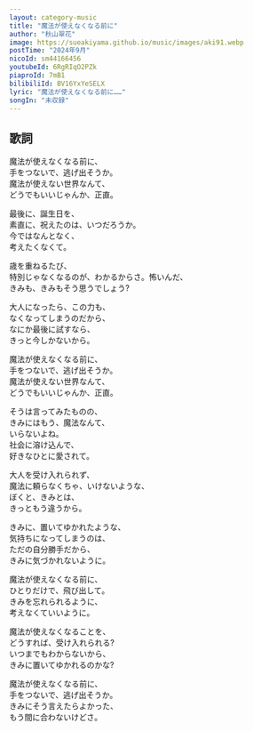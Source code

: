 ```yaml
---
layout: category-music
title: "魔法が使えなくなる前に"
author: "秋山翠花"
image: https://sueakiyama.github.io/music/images/aki91.webp
postTime: "2024年9月"
nicoId: sm44166456
youtubeId: 6RgRIqO2PZk
piaproId: 7mB1
bilibiliId: BV16YxYeSELX
lyric: "魔法が使えなくなる前に……"
songIn: "未収録"
---
```


## 歌詞

魔法が使えなくなる前に、  
手をつないで、逃げ出そうか。  
魔法が使えない世界なんて、  
どうでもいいじゃんか、正直。

最後に、誕生日を、  
素直に、祝えたのは、いつだろうか。  
今ではなんとなく、  
考えたくなくて。

歳を重ねるたび、  
特別じゃなくなるのが、わかるからさ。怖いんだ、  
きみも、きみもそう思うでしょう?

大人になったら、この力も、  
なくなってしまうのだから、  
なにか最後に試すなら、  
きっと今しかないから。

魔法が使えなくなる前に、  
手をつないで、逃げ出そうか。  
魔法が使えない世界なんて、  
どうでもいいじゃんか、正直。

そうは言ってみたものの、  
きみにはもう、魔法なんて、  
いらないよね。  
社会に溶け込んで、  
好きなひとに愛されて。

大人を受け入れられず、  
魔法に頼らなくちゃ、いけないような、  
ぼくと、きみとは、  
きっともう違うから。

きみに、置いてゆかれたような、  
気持ちになってしまうのは、  
ただの自分勝手だから、  
きみに気づかれないように。

魔法が使えなくなる前に、  
ひとりだけで、飛び出して。  
きみを忘れられるように、  
考えなくていいように。

魔法が使えなくなることを、  
どうすれば、受け入れられる?  
いつまでもわからないから、  
きみに置いてゆかれるのかな?

魔法が使えなくなる前に、  
手をつないで、逃げ出そうか。  
きみにそう言えたらよかった、  
もう間に合わないけどさ。
